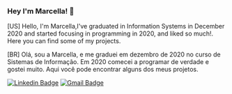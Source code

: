 ### Hey I'm Marcella! 👋

[US] Hello, I'm Marcella,I've graduated in Information Systems in December 2020 and started focusing in programming in 2020, and liked so much!. Here you can find some of my projects.

[BR] Olá, sou a Marcella, e me graduei em dezembro de 2020 no curso de Sistemas de Informação. Em 2020 comecei a programar de verdade e gostei muito. Aqui você pode encontrar alguns dos meus projetos.

<a href="https://www.linkedin.com/in/marcellaamorim/"><img alt="Linkedin Badge" src="https://img.shields.io/badge/-Marcella%20Amorim-6633cc?style=flat-square&logo=Linkedin&logoColor=white&link=https://www.linkedin.com/in/marcellaamorim/"/></a>
<a href="mailto:marcella.amorimsa@gmail.com"><img alt="Gmail Badge" src="https://img.shields.io/badge/-marcella.amorimsa@gmail.com-6633cc?style=flat-square&logo=Gmail&logoColor=white&link=mailto:marcella.amorimsa@gmail.com"/></a>


